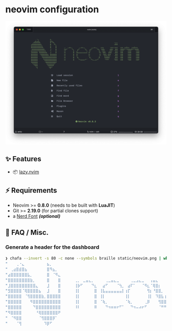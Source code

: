 # neovim configuration

![neovim-dashboard](static/dashboard.png)

## ✨ Features

- 📦 [lazy.nvim](https://github.com/folke/lazy.nvim)

## ⚡️ Requirements

- Neovim >= **0.8.0** (needs to be built with **LuaJIT**)
- Git >= **2.19.0** (for partial clones support)
- a [Nerd Font](https://www.nerdfonts.com/) **_(optional)_**

## 🔎 FAQ / Misc.

### Generate a header for the dashboard

```sh
❯ chafa --invert -s 80 -c none --symbols braille static/neovim.png | while read -r i; do echo "\"$i\","; done
"⠀⠀⠀⢀⠐⣄⠀⠀⠀⠀⠀⠀⠀⠀⣦⡀⠀⠀⠀⠀⠀⠀⠀⠀⠀⠀⠀⠀⠀⠀⠀⠀⠀⠀⠀⠀⠀⠀⠀⠀⠀⠀⠀⠀⠀⠀⠀⠀⠀⠀⠀⠀⠀⠀⠀⠀⠀⠀⠀⠀⠀⠀⠀⠀⠀⠀⠀⠀⠀⠀⠀⠀⠀⠀⠀⠀⠀⠀⠀⠀",
"⠀⢀⣴⣿⣾⣿⣦⠀⠀⠀⠀⠀⠀⠀⣿⠻⣦⡀⠀⠀⠀⠀⠀⠀⠀⠀⠀⠀⠀⠀⠀⠀⠀⠀⠀⠀⠀⠀⠀⠀⠀⠀⠀⠀⠀⠀⠀⠀⠀⠀⠀⠀⠀⠀⠀⠀⠀⠀⠀⠀⠀⢀⣀⣀⠀⠀⠀⠀⠀⠀⠀⠀⠀⠀⠀⠀⠀⠀⠀⠀",
"⣴⣿⣿⣿⣿⣿⣿⣧⡀⠀⠀⠀⠀⠀⣿⠀⠈⠻⣄⠀⠀⠀⠀⠀⠀⠀⠀⠀⠀⠀⠀⠀⠀⠀⠀⠀⠀⠀⠀⠀⠀⠀⠀⠀⠀⠀⠀⠀⠀⠀⠀⠀⠀⠀⠀⠀⠀⠀⠀⠀⠀⠰⠿⠿⠀⠀⠀⠀⠀⠀⠀⠀⠀⠀⠀⠀⠀⠀⠀⠀",
"⣿⣿⣿⣿⣿⣿⣿⣿⣷⡀⠀⠀⠀⠀⣿⠀⠀⠀⣿⠀⠀⠀⠀⠀⢀⡀⠀⣀⣤⣄⡀⠀⠀⠀⠀⢀⣀⣤⣄⣀⠀⠀⠀⠀⢀⣀⣠⣄⣀⠀⠀⢠⣤⣄⠀⠀⠀⠀⢠⣤⣤⢠⣤⣤⠀⠀⣤⣤⢀⣤⣴⣤⡄⠀⣠⣤⣦⣤⣄⠀",
"⣸⣿⣿⣿⣿⣿⣿⣿⣿⣿⣄⠀⠀⠀⣸⠀⠀⠀⣿⠀⠀⠀⠀⠀⢸⡷⠋⠀⠀⠀⠙⣆⠀⠀⣴⠋⠀⠀⠀⠈⢳⡀⠀⣴⠏⠁⠀⠀⠈⠻⣆⠈⢿⣿⡆⠀⠀⠀⣾⣿⠇⢀⣿⣿⠀⠀⣿⣿⡟⠋⠙⢻⣿⣾⠟⠋⠙⢿⣿⣇",
"⣻⣿⣿⣿⣿⠈⢿⣿⣿⣿⣿⣦⠀⠀⣸⠀⠀⠀⣿⠀⠀⠀⠀⠀⢸⡇⠀⠀⠀⠀⠀⣿⠀⢸⣧⣤⣤⣤⣤⣤⣤⡇⢰⡏⠀⠀⠀⠀⠀⠀⢻⡆⠘⣿⣿⡀⠀⣼⣿⡏⠀⢀⣿⣿⠀⠀⣿⣿⠀⠀⠀⢸⣿⣿⠀⠀⠀⢸⣿⣿",
"⣿⣿⣿⣿⣿⠀⠈⢻⣿⣿⣿⣿⣷⡀⣿⣿⣿⣿⣿⠀⠀⠀⠀⠀⢸⡇⠀⠀⠀⠀⠀⣿⠀⢸⡇⠀⠀⠀⠀⠀⠀⠀⢸⡇⠀⠀⠀⠀⠀⠀⢸⡇⠀⠹⣿⣧⢰⣿⡟⠀⠀⢀⣿⣿⠀⠀⣿⣿⠀⠀⠀⢸⣿⣿⠀⠀⠀⢸⣿⣿",
"⣿⣿⣿⣿⣿⠀⠀⠀⠻⣿⣿⣿⣿⣿⣿⣿⣿⣿⣿⠀⠀⠀⠀⠀⢸⡇⠀⠀⠀⠀⠀⣿⠀⠈⢷⡀⠀⠀⠀⠀⠀⠀⠈⢷⡀⠀⠀⠀⠀⢀⡿⠀⠀⠀⢻⣿⣿⣿⠁⠀⠀⢀⣿⣿⠀⠀⣿⣿⠀⠀⠀⢸⣿⣿⠀⠀⠀⢸⣿⣿",
"⣿⣿⣿⣿⣿⠀⠀⠀⠀⠙⣿⣿⣿⣿⣿⣿⣿⣿⣿⠀⠀⠀⠀⠀⠸⠇⠀⠀⠀⠀⠀⠿⠀⠀⠀⠙⠲⠶⠶⠖⠋⠁⠀⠀⠙⠲⠤⠴⠖⠋⠀⠀⠀⠀⠈⠛⠛⠃⠀⠀⠀⠘⠿⠿⠀⠀⠿⠿⠀⠀⠀⠘⠿⠿⠀⠀⠀⠸⠿⠟",
"⠻⣿⣿⣿⣿⠀⠀⠀⠀⠀⠘⢿⣿⣿⣿⣿⣿⣿⠟⠀⠀⠀⠀⠀⠀⠀⠀⠀⠀⠀⠀⠀⠀⠀⠀⠀⠀⠀⠀⠀⠀⠀⠀⠀⠀⠀⠀⠀⠀⠀⠀⠀⠀⠀⠀⠀⠀⠀⠀⠀⠀⠀⠀⠀⠀⠀⠀⠀⠀⠀⠀⠀⠀⠀⠀⠀⠀⠀⠀⠀",
"⠀⠈⠻⣿⣿⠀⠀⠀⠀⠀⠀⠈⢻⣿⣿⣿⡿⠁⠀⠀⠀⠀⠀⠀⠀⠀⠀⠀⠀⠀⠀⠀⠀⠀⠀⠀⠀⠀⠀⠀⠀⠀⠀⠀⠀⠀⠀⠀⠀⠀⠀⠀⠀⠀⠀⠀⠀⠀⠀⠀⠀⠀⠀⠀⠀⠀⠀⠀⠀⠀⠀⠀⠀⠀⠀⠀⠀⠀⠀⠀",
"⠀⠀⠀⠈⢻⠀⠀⠀⠀⠀⠀⠀⠀⠹⡿⠋⠀⠀⠀⠀⠀⠀⠀⠀⠀⠀⠀⠀⠀⠀⠀⠀⠀⠀⠀⠀⠀⠀⠀⠀⠀⠀⠀⠀⠀⠀⠀⠀⠀⠀⠀⠀⠀⠀⠀⠀⠀⠀⠀⠀⠀⠀⠀⠀⠀⠀⠀⠀⠀⠀⠀⠀⠀⠀⠀⠀⠀⠀⠀⠀",
```
